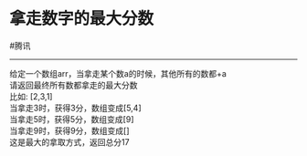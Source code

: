 
# 拿走数字的最大分数
#腾讯  

---

给定一个数组arr，当拿走某个数a的时候，其他所有的数都+a  
请返回最终所有数都拿走的最大分数  
比如: [2,3,1]  
当拿走3时，获得3分，数组变成[5,4]  
当拿走5时，获得5分，数组变成[9]  
当拿走9时，获得9分，数组变成[]  
这是最大的拿取方式，返回总分17  